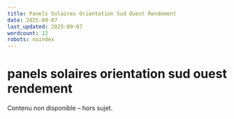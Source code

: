 ```yaml
---
title: Panels Solaires Orientation Sud Ouest Rendement
date: 2025-09-07
last_updated: 2025-09-07
wordcount: 12
robots: noindex
---
```


# panels solaires orientation sud ouest rendement

Contenu non disponible – hors sujet.
